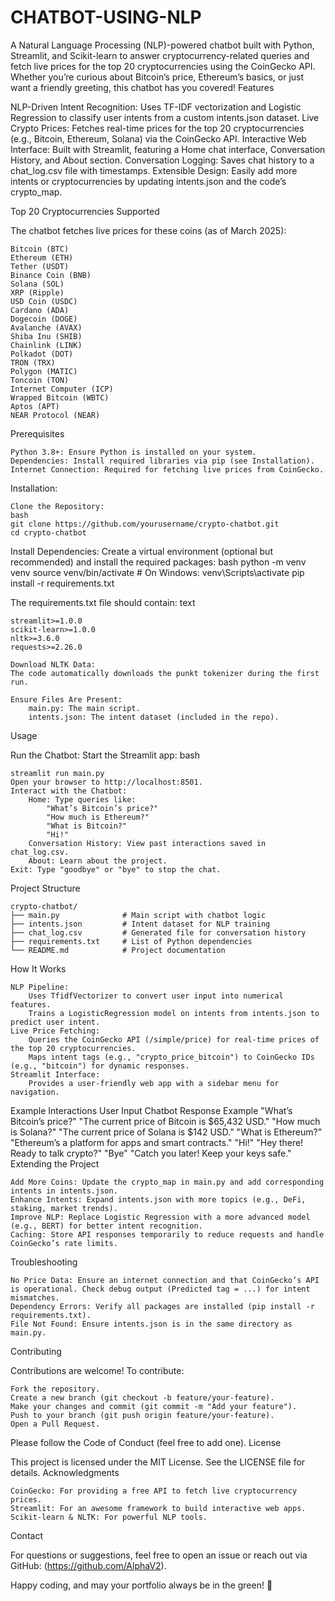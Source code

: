 # CHATBOT-USING-NLP
A Natural Language Processing (NLP)-powered chatbot built with Python, Streamlit, and Scikit-learn to answer cryptocurrency-related queries and fetch live prices for the top 20 cryptocurrencies using the CoinGecko API. Whether you’re curious about Bitcoin’s price, Ethereum’s basics, or just want a friendly greeting, this chatbot has you covered!
Features

NLP-Driven Intent Recognition: Uses TF-IDF vectorization and Logistic Regression to classify user intents from a custom intents.json dataset.
Live Crypto Prices: Fetches real-time prices for the top 20 cryptocurrencies (e.g., Bitcoin, Ethereum, Solana) via the CoinGecko API.
Interactive Web Interface: Built with Streamlit, featuring a Home chat interface, Conversation History, and About section.
Conversation Logging: Saves chat history to a chat_log.csv file with timestamps.
Extensible Design: Easily add more intents or cryptocurrencies by updating intents.json and the code’s crypto_map.

Top 20 Cryptocurrencies Supported

The chatbot fetches live prices for these coins (as of March 2025):

    Bitcoin (BTC)
    Ethereum (ETH)
    Tether (USDT)
    Binance Coin (BNB)
    Solana (SOL)
    XRP (Ripple)
    USD Coin (USDC)
    Cardano (ADA)
    Dogecoin (DOGE)
    Avalanche (AVAX)
    Shiba Inu (SHIB)
    Chainlink (LINK)
    Polkadot (DOT)
    TRON (TRX)
    Polygon (MATIC)
    Toncoin (TON)
    Internet Computer (ICP)
    Wrapped Bitcoin (WBTC)
    Aptos (APT)
    NEAR Protocol (NEAR)

Prerequisites

    Python 3.8+: Ensure Python is installed on your system.
    Dependencies: Install required libraries via pip (see Installation).
    Internet Connection: Required for fetching live prices from CoinGecko.


Installation:

    Clone the Repository:
    bash
    git clone https://github.com/yourusername/crypto-chatbot.git
    cd crypto-chatbot

Install Dependencies:
Create a virtual environment (optional but recommended) and install the required packages:
bash
    python -m venv venv
    source venv/bin/activate  # On Windows: venv\Scripts\activate
    pip install -r requirements.txt

The requirements.txt file should contain:
text

    streamlit>=1.0.0
    scikit-learn>=1.0.0
    nltk>=3.6.0
    requests>=2.26.0

    Download NLTK Data:
    The code automatically downloads the punkt tokenizer during the first run.

    Ensure Files Are Present:
        main.py: The main script.
        intents.json: The intent dataset (included in the repo).

Usage

Run the Chatbot: Start the Streamlit app:
    bash

    streamlit run main.py
    Open your browser to http://localhost:8501.
    Interact with the Chatbot:
        Home: Type queries like:
            "What’s Bitcoin’s price?"
            "How much is Ethereum?"
            "What is Bitcoin?"
            "Hi!"
        Conversation History: View past interactions saved in chat_log.csv.
        About: Learn about the project.
    Exit: Type "goodbye" or "bye" to stop the chat.

Project Structure

    crypto-chatbot/
    ├── main.py              # Main script with chatbot logic
    ├── intents.json         # Intent dataset for NLP training
    ├── chat_log.csv         # Generated file for conversation history
    ├── requirements.txt     # List of Python dependencies
    └── README.md            # Project documentation
How It Works

    NLP Pipeline:
        Uses TfidfVectorizer to convert user input into numerical features.
        Trains a LogisticRegression model on intents from intents.json to predict user intent.
    Live Price Fetching:
        Queries the CoinGecko API (/simple/price) for real-time prices of the top 20 cryptocurrencies.
        Maps intent tags (e.g., "crypto_price_bitcoin") to CoinGecko IDs (e.g., "bitcoin") for dynamic responses.
    Streamlit Interface:
        Provides a user-friendly web app with a sidebar menu for navigation.

Example Interactions
User Input	Chatbot Response Example
"What’s Bitcoin’s price?"	"The current price of Bitcoin is $65,432 USD."
"How much is Solana?"	"The current price of Solana is $142 USD."
"What is Ethereum?"	"Ethereum’s a platform for apps and smart contracts."
"Hi!"	"Hey there! Ready to talk crypto?"
"Bye"	"Catch you later! Keep your keys safe."
Extending the Project

    Add More Coins: Update the crypto_map in main.py and add corresponding intents in intents.json.
    Enhance Intents: Expand intents.json with more topics (e.g., DeFi, staking, market trends).
    Improve NLP: Replace Logistic Regression with a more advanced model (e.g., BERT) for better intent recognition.
    Caching: Store API responses temporarily to reduce requests and handle CoinGecko’s rate limits.

Troubleshooting

    No Price Data: Ensure an internet connection and that CoinGecko’s API is operational. Check debug output (Predicted tag = ...) for intent mismatches.
    Dependency Errors: Verify all packages are installed (pip install -r requirements.txt).
    File Not Found: Ensure intents.json is in the same directory as main.py.

Contributing

Contributions are welcome! To contribute:

    Fork the repository.
    Create a new branch (git checkout -b feature/your-feature).
    Make your changes and commit (git commit -m "Add your feature").
    Push to your branch (git push origin feature/your-feature).
    Open a Pull Request.

Please follow the Code of Conduct (feel free to add one).
License

This project is licensed under the MIT License. See the LICENSE file for details.
Acknowledgments

    CoinGecko: For providing a free API to fetch live cryptocurrency prices.
    Streamlit: For an awesome framework to build interactive web apps.
    Scikit-learn & NLTK: For powerful NLP tools.

Contact

For questions or suggestions, feel free to open an issue or reach out via GitHub: (https://github.com/AlphaV2).

Happy coding, and may your portfolio always be in the green! 🚀



